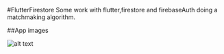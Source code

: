 #FlutterFirestore
Some work with flutter,firestore and firebaseAuth doing a matchmaking algorithm.

##App images


![alt text](https://lh4.googleusercontent.com/R5iv1t9FtkC66PMM5jLy_pRrnmXp-07OoPMURUTpdQdZWhZIpTMqGuS0CIeCW4ouP3-RSKCulEWzFnpGBEsJulMxnyWPrOyAXNUxo7FW=s1600)

